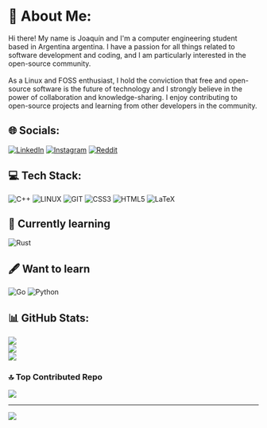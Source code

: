 # 💫 About Me:
Hi there! My name is Joaquín and I'm a computer engineering student based in Argentina argentina. I have a passion for all things related to software development and coding, and I am particularly interested in the open-source community.<br><br>As a Linux and FOSS enthusiast, I hold the conviction that free and open-source software is the future of technology and I strongly believe in the power of collaboration and knowledge-sharing. I enjoy contributing to open-source projects and learning from other developers in the community.


## 🌐 Socials:
[![LinkedIn](https://img.shields.io/badge/LinkedIn-%230077B5.svg?style=for-the-badge&logo=linkedin&logoColor=white)](https://linkedin.com/in/joaquincorradi) [![Instagram](https://img.shields.io/badge/Instagram-%23E4405F.svg?style=for-the-badge&logo=Instagram&logoColor=white)](https://instagram.com/joaquincorradi) [![Reddit](https://img.shields.io/badge/Reddit-%23FF4500.svg?style=for-the-badge&logo=Reddit&logoColor=white)](https://reddit.com/user/joaquincorradi) 

## 💻 Tech Stack:
![C++](https://img.shields.io/badge/c++-%2300599C.svg?style=for-the-badge&logo=c%2B%2B&logoColor=white) ![LINUX](https://img.shields.io/badge/Linux-FCC624?style=for-the-badge&logo=linux&logoColor=black) ![GIT](https://img.shields.io/badge/git-%23F15133.svg?style=for-the-badge&logo=git&logoColor=white) ![CSS3](https://img.shields.io/badge/css3-%231572B6.svg?style=for-the-badge&logo=css3&logoColor=white) ![HTML5](https://img.shields.io/badge/html5-%23E34F26.svg?style=for-the-badge&logo=html5&logoColor=white) ![LaTeX](https://img.shields.io/badge/latex-%23008080.svg?style=for-the-badge&logo=latex&logoColor=white)

## 📖 Currently learning
![Rust](https://img.shields.io/badge/rust-%23000000.svg?style=for-the-badge&logo=rust&logoColor=white)

## 🖋️ Want to learn
![Go](https://img.shields.io/badge/go-%2300ADD8.svg?style=for-the-badge&logo=go&logoColor=white) ![Python](https://img.shields.io/badge/python-3670A0?style=for-the-badge&logo=python&logoColor=ffdd54)

## 📊 GitHub Stats:
![](https://github-readme-stats.vercel.app/api?username=joaquincorradi&theme=dracula&hide_border=false&include_all_commits=false&count_private=false)<br/>
![](https://github-readme-streak-stats.herokuapp.com/?user=joaquincorradi&theme=dracula&hide_border=false)<br/>
![](https://github-readme-stats.vercel.app/api/top-langs/?username=joaquincorradi&theme=dracula&hide_border=false&include_all_commits=false&count_private=false&layout=compact)

<!--- ## 🏆 GitHub Trophies
![](https://github-profile-trophy.vercel.app/?username=joaquincorradi&theme=dracula&no-frame=true&no-bg=false&margin-w=4) --->

### 🔝 Top Contributed Repo
![](https://github-contributor-stats.vercel.app/api?username=joaquincorradi&limit=5&theme=dracula&combine_all_yearly_contributions=true&no-frame=true)

---
[![](https://visitcount.itsvg.in/api?id=joaquincorradi&icon=3&color=12)](https://visitcount.itsvg.in)
